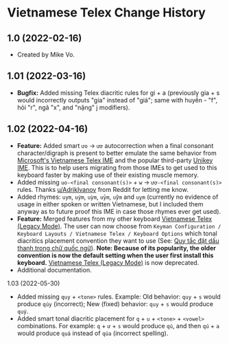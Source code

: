 Vietnamese Telex Change History
====================

1.0 (2022-02-16)
----------------
* Created by Mike Vo.

1.01 (2022-03-16)
----------------
* **Bugfix:** Added missing Telex diacritic rules for gi + a (previously gia + s would incorrectly outputs "gía" instead of "giá"; same with huyền - "f", hỏi "r", ngã "x", and "nặng" j modifiers).

1.02 (2022-04-16)
----------------
* **Feature:** Added smart `ưo` → `ươ` autocorrection when a final consonant character/digraph is present to better emulate the same behavior from [Microsoft's Vietnamese Telex IME](https://support.microsoft.com/vi-vn/windows/cách-cài-đặt-và-sử-dụng-bàn-phím-tiếng-việt-telex-và-number-key-based-968ba67e-0e19-f004-dc5a-abcacef5048b) and the popular third-party [Unikey IME](https://www.unikey.org). This is to help users migrating from those IMEs to get used to this keyboard faster by making use of their existing muscle memory.
* Added missing `uo-<final consonant(s)>` + `w` → `ươ-<final consonant(s)>` rules. Thanks [u/AdrikIvanov](https://www.reddit.com/user/AdrikIvanov/) from Reddit for letting me know.
* Added rhymes: `uym`, `uým`, `uỳm`, `uỷm`, `uỹm` and `uỵm` (currently no evidence of usage in either spoken or written Vietnamese, but I included them anyway as to future proof this IME in case those rhymes ever get used).
* **Feature:** Merged features from my other keyboard [Vietnamese Telex (Legacy Mode)](https://keyman.com/keyboards/vietnamese_telex_legacy). The user can now choose from `Keyman Configuration / Keyboard Layouts / Vietnamese Telex / Keyboard Options` which tonal diacritics placement convention they want to use (See: [Quy tắc đặt dấu thanh trong chữ quốc ngữ](https://vi.wikipedia.org/wiki/Quy_tắc_đặt_dấu_thanh_trong_chữ_quốc_ngữ)). **Note: Because of its popularity, the older convention is now the default setting when the user first install this keyboard.** [Vietnamese Telex (Legacy Mode)](https://keyman.com/keyboards/vietnamese_telex_legacy) is now deprecated.
* Additional documentation.

1.03 (2022-05-30)
* Added missing `quy` + `<tone>` rules. Example: Old behavior: `quy` + `s` would produce `qúy` (incorrect); New (fixed) behavior: `quy` + `s` would produce `quý`.
* Added smart tonal diacritic placement for `q` + `u` + `<tone>` + `<vowel>` combinations. For example: `q` + `ư` + `s` would produce `qú`, and then `qú` + `a` would produce `quá` instead of `qúa` (incorrect spelling).
